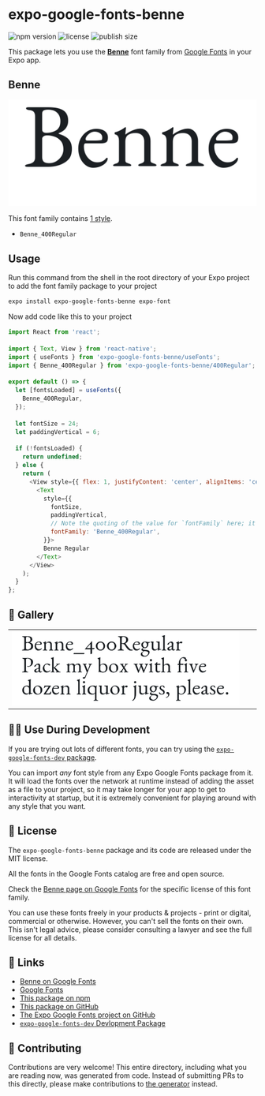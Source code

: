 # expo-google-fonts-benne

![npm version](https://flat.badgen.net/npm/v/expo-google-fonts-benne)
![license](https://flat.badgen.net/github/license/expo/google-fonts)
![publish size](https://flat.badgen.net/packagephobia/install/expo-google-fonts-benne)

This package lets you use the [**Benne**](https://fonts.google.com/specimen/Benne) font family from [Google Fonts](https://fonts.google.com/) in your Expo app.

## Benne

![Benne](./font-family.png)

This font family contains [1 style](#-gallery).

- `Benne_400Regular`

## Usage

Run this command from the shell in the root directory of your Expo project to add the font family package to your project
```sh
expo install expo-google-fonts-benne expo-font
```

Now add code like this to your project
```js
import React from 'react';

import { Text, View } from 'react-native';
import { useFonts } from 'expo-google-fonts-benne/useFonts';
import { Benne_400Regular } from 'expo-google-fonts-benne/400Regular';

export default () => {
  let [fontsLoaded] = useFonts({
    Benne_400Regular,
  });

  let fontSize = 24;
  let paddingVertical = 6;

  if (!fontsLoaded) {
    return undefined;
  } else {
    return (
      <View style={{ flex: 1, justifyContent: 'center', alignItems: 'center' }}>
        <Text
          style={{
            fontSize,
            paddingVertical,
            // Note the quoting of the value for `fontFamily` here; it expects a string!
            fontFamily: 'Benne_400Regular',
          }}>
          Benne Regular
        </Text>
      </View>
    );
  }
};

```

## 🔡 Gallery


||||
|-|-|-|
|![Benne_400Regular](.//400Regular/Benne_400Regular.ttf.png)||||


## 👩‍💻 Use During Development

If you are trying out lots of different fonts, you can try using the [`expo-google-fonts-dev` package](https://github.com/freeboub/google-fonts/tree/master/font-packages/dev#readme).

You can import *any* font style from any Expo Google Fonts package from it. It will load the fonts
over the network at runtime instead of adding the asset as a file to your project, so it may take longer
for your app to get to interactivity at startup, but it is extremely convenient
for playing around with any style that you want.

## 📖 License

The `expo-google-fonts-benne` package and its code are released under the MIT license.

All the fonts in the Google Fonts catalog are free and open source.

Check the [Benne page on Google Fonts](https://fonts.google.com/specimen/Benne) for the specific license of this font family.

You can use these fonts freely in your products & projects - print or digital, commercial or otherwise. However, you can't sell the fonts on their own. This isn't legal advice, please consider consulting a lawyer and see the full license for all details.

## 🔗 Links

- [Benne on Google Fonts](https://fonts.google.com/specimen/Benne)
- [Google Fonts](https://fonts.google.com/)
- [This package on npm](https://www.npmjs.com/package/expo-google-fonts-benne)
- [This package on GitHub](https://github.com/freeboub/google-fonts/tree/master/font-packages/benne)
- [The Expo Google Fonts project on GitHub](https://github.com/freeboub/google-fonts)
- [`expo-google-fonts-dev` Devlopment Package](https://github.com/freeboub/google-fonts/tree/master/font-packages/dev)

## 🤝 Contributing

Contributions are very welcome! This entire directory, including what you are reading now, was generated from code. Instead of submitting PRs to this directly, please make contributions to [the generator](https://github.com/freeboub/google-fonts/tree/master/packages/generator) instead.
